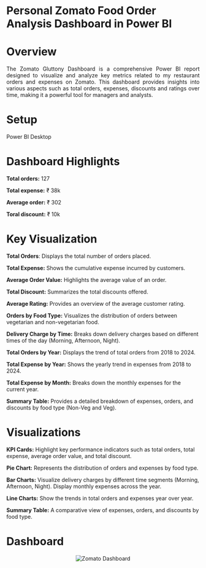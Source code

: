 # Personal Zomato Food Order Analysis Dashboard in Power BI

# **Overview**

<div align = "justify">
The Zomato Gluttony Dashboard is a comprehensive Power BI report designed to visualize and analyze key metrics related to my restaurant orders and expenses on Zomato. This dashboard provides insights into various aspects such as total orders, expenses, discounts and ratings over time, making it a powerful tool for managers and analysts.
</div>

# Setup

Power BI Desktop

# Dashboard Highlights

**Total orders:** 127

**Total expense:** ₹ 38k

**Average order:** ₹ 302

**Toral discount:** ₹ 10k

# **Key Visualization**

**Total Orders**: Displays the total number of orders placed.

**Total Expense:** Shows the cumulative expense incurred by customers.

**Average Order Value:** Highlights the average value of an order.

**Total Discount:** Summarizes the total discounts offered.

**Average Rating:** Provides an overview of the average customer rating.

**Orders by Food Type:** Visualizes the distribution of orders between vegetarian and non-vegetarian food.

**Delivery Charge by Time:** Breaks down delivery charges based on different times of the day (Morning, Afternoon, Night).

**Total Orders by Year:** Displays the trend of total orders from 2018 to 2024.

**Total Expense by Year:** Shows the yearly trend in expenses from 2018 to 2024.

**Total Expense by Month:** Breaks down the monthly expenses for the current year.

**Summary Table:** Provides a detailed breakdown of expenses, orders, and discounts by food type (Non-Veg and Veg).

# **Visualizations**

**KPI Cards:** Highlight key performance indicators such as total orders, total expense, average order value, and total discount.

**Pie Chart:** Represents the distribution of orders and expenses by food type.

**Bar Charts:**
Visualize delivery charges by different time segments (Morning, Afternoon, Night).
Display monthly expenses across the year.

**Line Charts:** Show the trends in total orders and expenses year over year.

**Summary Table:** A comparative view of expenses, orders, and discounts by food type.

# Dashboard

<p align="center">
    <img src="https://github.com/user-attachments/assets/0ad4f4fa-351d-4082-a885-4daf7842fc64" alt="Zomato Dashboard"/>
</p>
